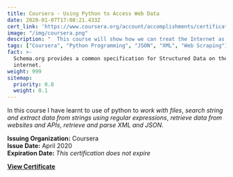 ```yaml
---
title: Coursera - Using Python to Access Web Data
date: 2020-01-07T17:08:21.433Z
cert_link: 'https://www.coursera.org/account/accomplishments/certificate/YQACNWXYQ3GD'
image: "/img/coursera.png"
description: "  This course will show how we can treat the Internet as a source of data. This contains the <em>scraping, parsing and reading the <br> web data</em>. This course is instructed by <em>University of Michigan</em>."
tags: ["Coursera", "Python Programming", "JSON", "XML", "Web Scraping"]
fact: >-
  Schema.org provides a common specification for Structured Data on the
  internet.
weight: 999
sitemap:
  priority: 0.8
  weight: 0.1
---
```


In this course I have learnt to use of python to _work with files_, _search string and extract data from strings using regular expressions_, _retrieve data from websites and APIs_, _retrieve and parse XML and JSON_.
  
**Issuing Organization:** Coursera  
**Issue Date:** April 2020  
**Expiration Date:** _This certification does not expire_  

**[View Certificate](https://www.coursera.org/account/accomplishments/certificate/YQACNWXYQ3GD)**